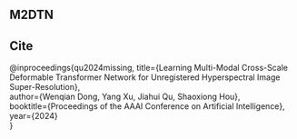 ## M2DTN
## Cite
@inproceedings{qu2024missing,
  title={Learning Multi-Modal Cross-Scale Deformable Transformer Network for Unregistered Hyperspectral Image Super-Resolution},  
  author={Wenqian Dong, Yang Xu, Jiahui Qu, Shaoxiong Hou},  
  booktitle={Proceedings of the AAAI Conference on Artificial Intelligence},  
  year={2024}  
}
